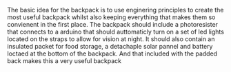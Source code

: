 The basic idea for the backpack is to use enginering principles to create the most useful backpack whilst also keeping everything that makes them so convienent in the first place. The backpack should include a photoresister that connects to a arduino that should auttomaticly turn on a set of led lights located on the straps to allow for vision at night. It should also contain an insulated packet for food storage, a detachaple solar pannel and battery loctaed at the bottom of the backpack. And that included with the padded back makes this a very useful backpack
